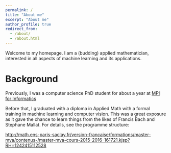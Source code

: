 ```yaml
---
permalink: /
title: "About me"
excerpt: "About me"
author_profile: true
redirect_from: 
  - /about/
  - /about.html
---
```


Welcome to my homepage. I am a (budding) applied mathematician, interested in all aspects of machine learning and its applications. 

Background
======
Previously, I was a computer science PhD student for about a year at [MPI for Informatics](https://www.mpi-inf.mpg.de/departments/computer-vision-and-multimodal-computing/people/alumni-and-former-members/abhishek-sharma/.)


Before that, I graduated with a diploma in Applied Math with a formal training in machine learning and computer vision. This was a great exposure as it gave the chance to learn things from the likes of Francis Bach and Stephane Mallat. For details, see the programme structure: 

http://math.ens-paris-saclay.fr/version-francaise/formations/master-mva/contenus-/master-mva-cours-2015-2016-161721.kjsp?RH=1242415112528


